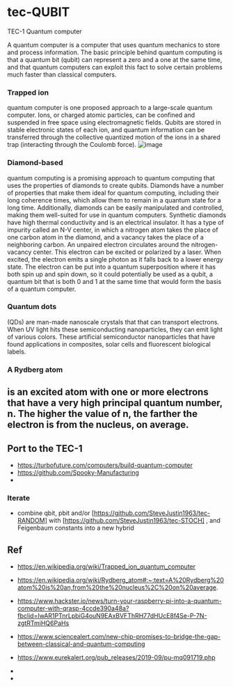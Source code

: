 # tec-QUBIT
TEC-1 Quantum computer

A quantum computer is a computer that uses quantum mechanics to store and process information. The basic principle behind quantum computing is that a quantum bit (qubit) can represent a zero and a one at the same time, and that quantum computers can exploit this fact to solve certain problems much faster than classical computers.

### Trapped ion 
quantum computer is one proposed approach to a large-scale quantum computer. Ions, or charged atomic particles, can be confined and suspended in free space using electromagnetic fields. Qubits are stored in stable electronic states of each ion, and quantum information can be transferred through the collective quantized motion of the ions in a shared trap (interacting through the Coulomb force).
![image](https://user-images.githubusercontent.com/58069246/168207454-cc6a2071-af5d-4573-9c68-e3f67c1d8f4c.png)


 
### Diamond-based 
quantum computing is a promising approach to quantum computing that uses the properties of diamonds to create qubits. Diamonds have a number of properties that make them ideal for quantum computing, including their long coherence times, which allow them to remain in a quantum state for a long time. Additionally, diamonds can be easily manipulated and controlled, making them well-suited for use in quantum computers. Synthetic diamonds have high thermal conductivity and is an electrical insulator. It has a type of impurity called an N-V center, in which a nitrogen atom takes the place of one carbon atom in the diamond, and a vacancy takes the place of a neighboring carbon. An unpaired electron circulates around the nitrogen-vacancy center. This electron can be excited or polarized by a laser.  When excited, the electron emits a single photon as it falls back to a lower energy state. The electron can be put into a quantum superposition where it has both spin up and spin down, so it could potentially be used as a qubit, a quantum bit that is both 0 and 1 at the same time that would form the basis of a quantum computer.


### Quantum dots 
(QDs) are man-made nanoscale crystals that that can transport electrons. When UV light hits these semiconducting nanoparticles, they can emit light of various colors. These artificial semiconductor nanoparticles that have found applications in composites, solar cells and fluorescent biological labels.

### A Rydberg atom 
is an excited atom with one or more electrons that have a very high principal quantum number, n. The higher the value of n, the farther the electron is from the nucleus, on average.
- 

## Port to the TEC-1
- https://turbofuture.com/computers/build-quantum-computer
- https://github.com/Spooky-Manufacturing
- 

### Iterate
- combine qbit, pbit and/or [https://github.com/SteveJustin1963/tec-RANDOM] with [https://github.com/SteveJustin1963/tec-STOCH] , and Feigenbaum constants into a new hybrid


## Ref
- https://en.wikipedia.org/wiki/Trapped_ion_quantum_computer
- https://en.wikipedia.org/wiki/Rydberg_atom#:~:text=A%20Rydberg%20atom%20is%20an,from%20the%20nucleus%2C%20on%20average.

- https://www.hackster.io/news/turn-your-raspberry-pi-into-a-quantum-computer-with-qrasp-4ccde390a48a?fbclid=IwAR1PTnrLpbiG4ouN9EAxBVFThRH77dHUcE8f4Se-P-7N-zgtRTmiHQ6PaHs
- https://www.sciencealert.com/new-chip-promises-to-bridge-the-gap-between-classical-and-quantum-computing
- https://www.eurekalert.org/pub_releases/2019-09/pu-mq091719.php
- 


- 
